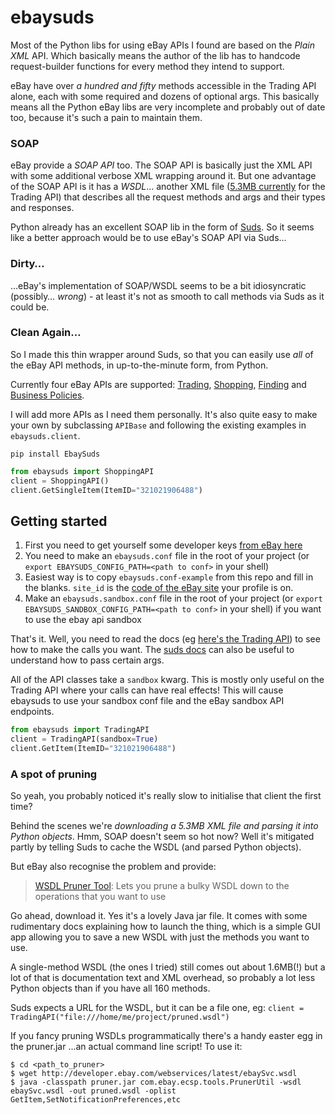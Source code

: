 # ebaysuds

Most of the Python libs for using eBay APIs I found are based on the _Plain XML_ API. Which basically means the author of the lib has to handcode request-builder functions for every method they intend to support.

eBay have over _a hundred and fifty_ methods accessible in the Trading API alone, each with some required and dozens of optional args. This basically means all the Python eBay libs are very incomplete and probably out of date too, because it's such a pain to maintain them.

### SOAP
eBay provide a _SOAP API_ too. The SOAP API is basically just the XML API with some additional verbose XML wrapping around it. But one advantage of the SOAP API is it has a _WSDL_… another XML file ([5.3MB currently](http://developer.ebay.com/webservices/latest/ebaySvc.wsdl) for the Trading API) that describes all the request methods and args and their types and responses.

Python already has an excellent SOAP lib in the form of [Suds](https://fedorahosted.org/suds/). So it seems like a better approach would be to use eBay's SOAP API via Suds...

### Dirty…
…eBay's implementation of SOAP/WSDL seems to be a bit idiosyncratic (possibly… _wrong_) - at least it's not as smooth to call methods via Suds as it could be. 

### Clean Again…
So I made this thin wrapper around Suds, so that you can easily use *all* of the eBay API methods, in up-to-the-minute form, from Python.

Currently four eBay APIs are supported: [Trading](https://www.x.com/developers/ebay/products/trading-api), [Shopping](https://www.x.com/developers/ebay/products/shopping-api), [Finding](https://www.x.com/developers/ebay/products/finding-api) and [Business Policies](http://developer.ebay.com/Devzone/business-policies/Concepts/BusinessPoliciesAPIGuide.html).

I will add more APIs as I need them personally. It's also quite easy to make your own by subclassing `APIBase` and following the existing examples in `ebaysuds.client`.

`pip install EbaySuds`

```python
from ebaysuds import ShoppingAPI
client = ShoppingAPI()
client.GetSingleItem(ItemID="321021906488")
```

## Getting started

1. First you need to get yourself some developer keys [from eBay here](https://developer.ebay.com/DevZone/account/)
2. You need to make an `ebaysuds.conf` file in the root of your project (or `export EBAYSUDS_CONFIG_PATH=<path to conf>` in your shell)
3. Easiest way is to copy `ebaysuds.conf-example` from this repo and fill in the blanks. `site_id` is the [code of the eBay site](http://developer.ebay.com/DevZone/XML/docs/WebHelp/FieldDifferences-Site_IDs.html) your profile is on.
4. Make an `ebaysuds.sandbox.conf` file in the root of your project (or `export EBAYSUDS_SANDBOX_CONFIG_PATH=<path to conf>` in your shell) if you want to use the ebay api sandbox

That's it. Well, you need to read the docs (eg [here's the Trading API](http://developer.ebay.com/DevZone/XML/docs/WebHelp/wwhelp/wwhimpl/js/html/wwhelp.htm?href=Overview-.html)) to see how to make the calls you want. The [suds docs](https://fedorahosted.org/suds/wiki/Documentation) can also be useful to understand how to pass certain args.

All of the API classes take a `sandbox` kwarg. This is mostly only useful on the Trading API where your calls can have real effects! This will cause ebaysuds to use your sandbox conf file and the eBay sandbox API endpoints.

```python
from ebaysuds import TradingAPI
client = TradingAPI(sandbox=True)
client.GetItem(ItemID="321021906488")
```


### A spot of pruning

So yeah, you probably noticed it's really slow to initialise that client the first time?

Behind the scenes we're _downloading a 5.3MB XML file and parsing it into Python objects_. Hmm, SOAP doesn't seem so hot now? Well it's mitigated partly by telling Suds to cache the WSDL (and parsed Python objects).

But eBay also recognise the problem and provide:

> [WSDL Pruner Tool](http://developer.ebay.com/DevZone/codebase/wsdlpruner/pruner.zip): Lets you prune a bulky WSDL down to the operations that you want to use

Go ahead, download it. Yes it's a lovely Java jar file. It comes with some rudimentary docs explaining how to launch the thing, which is a simple GUI app allowing you to save a new WSDL with just the methods you want to use.

A single-method WSDL (the ones I tried) still comes out about 1.6MB(!) but a lot of that is documentation text and XML overhead, so probably a lot less Python objects than if you have all 160 methods.

Suds expects a URL for the WSDL, but it can be a file one, eg: `client = TradingAPI("file:///home/me/project/pruned.wsdl")`

If you fancy pruning WSDLs programmatically there's a handy easter egg in the pruner.jar ...an actual command line script! To use it:

```
$ cd <path_to_pruner>
$ wget http://developer.ebay.com/webservices/latest/ebaySvc.wsdl
$ java -classpath pruner.jar com.ebay.ecsp.tools.PrunerUtil -wsdl ebaySvc.wsdl -out pruned.wsdl -oplist GetItem,SetNotificationPreferences,etc
```
